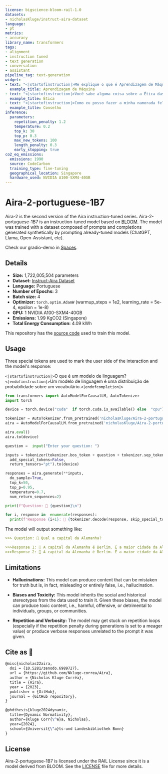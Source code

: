 ```yaml
---
license: bigscience-bloom-rail-1.0
datasets:
- nicholasKluge/instruct-aira-dataset
language:
- pt
metrics:
- accuracy
library_name: transformers
tags:
- alignment
- instruction tuned
- text generation
- conversation
- assistant
pipeline_tag: text-generation
widget:
- text: "<|startofinstruction|>Me explique o que é Aprendizagem de Máquina?<|endofinstruction|>"
  example_title: Aprendizagem de Máquina
- text: "<|startofinstruction|>Você sabe alguma coisa sobre a Ética das Virtudes?<|endofinstruction|>"
  example_title: Ética
- text: "<|startofinstruction|>Como eu posso fazer a minha namorada feliz?<|endofinstruction|>"
  example_title: Conselho
inference:
  parameters:
    repetition_penalty: 1.2
    temperature: 0.2
    top_k: 30
    top_p: 0.3
    max_new_tokens: 100
    length_penalty: 0.3
    early_stopping: true
co2_eq_emissions:
  emissions: 1990
  source: CodeCarbon
  training_type: fine-tuning
  geographical_location: Singapore
  hardware_used: NVIDIA A100-SXM4-40GB
---
```

# Aira-2-portuguese-1B7

Aira-2 is the second version of the Aira instruction-tuned series. Aira-2-portuguese-1B7 is an instruction-tuned model based on [BLOOM](https://huggingface.co/bigscience/bloom-1b7). The model was trained with a dataset composed of prompts and completions generated synthetically by prompting already-tuned models (ChatGPT, Llama, Open-Assistant, etc).

Check our gradio-demo in [Spaces](https://huggingface.co/spaces/nicholasKluge/Aira-Demo-Portuguese).

## Details

- **Size:** 1,722,005,504 parameters
- **Dataset:** [Instruct-Aira Dataset](https://huggingface.co/datasets/nicholasKluge/instruct-aira-dataset)
- **Language:** Portuguese
- **Number of Epochs:** 3
- **Batch size:** 4
- **Optimizer:** `torch.optim.AdamW` (warmup_steps = 1e2, learning_rate = 5e-4, epsilon = 1e-8)
- **GPU:** 1 NVIDIA A100-SXM4-40GB
- **Emissions:** 1.99 KgCO2 (Singapore)
- **Total Energy Consumption:** 4.09 kWh

This repository has the [source code](https://github.com/Nkluge-correa/Aira) used to train this model.

## Usage

Three special tokens are used to mark the user side of the interaction and the model's response:

`<|startofinstruction|>`O que é um modelo de linguagem?`<|endofinstruction|>`Um modelo de linguagem é uma distribuição de probabilidade sobre um vocabulário.`<|endofcompletion|>`

```python
from transformers import AutoModelForCausalLM, AutoTokenizer
import torch

device = torch.device("cuda"  if torch.cuda.is_available() else  "cpu")

tokenizer = AutoTokenizer.from_pretrained('nicholasKluge/Aira-2-portuguese-1B7')
aira = AutoModelForCausalLM.from_pretrained('nicholasKluge/Aira-2-portuguese-1B7')

aira.eval()
aira.to(device)

question =  input("Enter your question: ")

inputs = tokenizer(tokenizer.bos_token + question + tokenizer.sep_token,
  add_special_tokens=False,
  return_tensors="pt").to(device)

responses = aira.generate(**inputs,
  do_sample=True,
  top_k=50,
  top_p=0.95,
  temperature=0.7,
  num_return_sequences=2)

print(f"Question: 👤 {question}\n")

for i, response in  enumerate(responses):
  print(f'Response {i+1}: 🤖 {tokenizer.decode(response, skip_special_tokens=True).replace(question, "")}')
```

The model will output something like:

```markdown
>>> Question: 👤 Qual a capital da Alemanha?

>>>Response 1: 🤖 A capital da Alemanha é Berlim. É a maior cidade da Alemanha e serve como centro administrativo, cultural e político da Alemanha.
>>>Response 2: 🤖 A capital da Alemanha é Berlim. É a maior cidade da Alemanha e serve como centro administrativo, cultural e político da Alemanha.
```

## Limitations

- **Hallucinations:** This model can produce content that can be mistaken for truth but is, in fact, misleading or entirely false, i.e., hallucination.

- **Biases and Toxicity:** This model inherits the social and historical stereotypes from the data used to train it. Given these biases, the model can produce toxic content, i.e., harmful, offensive, or detrimental to individuals, groups, or communities.

- **Repetition and Verbosity:** The model may get stuck on repetition loops (especially if the repetition penalty during generations is set to a meager value) or produce verbose responses unrelated to the prompt it was given.

## Cite as 🤗

```latex
@misc{nicholas22aira,
  doi = {10.5281/zenodo.6989727},
  url = {https://github.com/Nkluge-correa/Aira},
  author = {Nicholas Kluge Corrêa},
  title = {Aira},
  year = {2023},
  publisher = {GitHub},
  journal = {GitHub repository},
}

@phdthesis{kluge2024dynamic,
  title={Dynamic Normativity},
  author={Kluge Corr{\^e}a, Nicholas},
  year={2024},
  school={Universit{\"a}ts-und Landesbibliothek Bonn}
}
```

## License

Aira-2-portuguese-1B7 is licensed under the RAIL License since it is a model derived from BLOOM. See the [LICENSE](LICENSE) file for more details.
